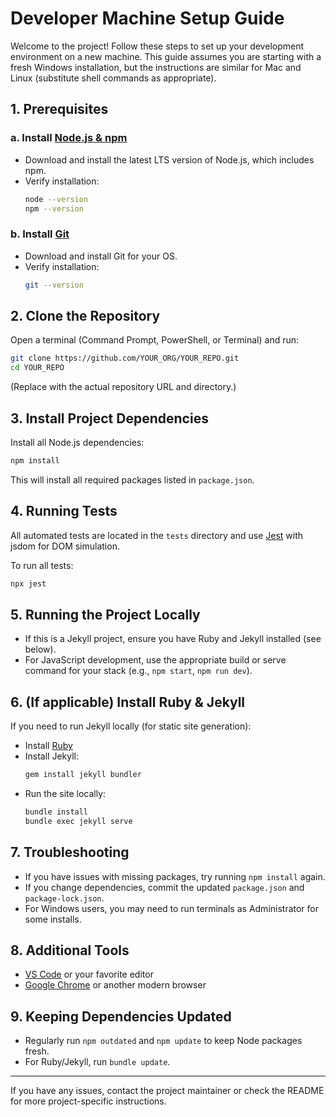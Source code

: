 # Developer Machine Setup Guide

Welcome to the project! Follow these steps to set up your development environment on a new machine. This guide assumes you are starting with a fresh Windows installation, but the instructions are similar for Mac and Linux (substitute shell commands as appropriate).

## 1. Prerequisites

### a. Install [Node.js & npm](https://nodejs.org/)
- Download and install the latest LTS version of Node.js, which includes npm.
- Verify installation:
  ```sh
  node --version
  npm --version
  ```

### b. Install [Git](https://git-scm.com/)
- Download and install Git for your OS.
- Verify installation:
  ```sh
  git --version
  ```

## 2. Clone the Repository

Open a terminal (Command Prompt, PowerShell, or Terminal) and run:
```sh
git clone https://github.com/YOUR_ORG/YOUR_REPO.git
cd YOUR_REPO
```
(Replace with the actual repository URL and directory.)

## 3. Install Project Dependencies

Install all Node.js dependencies:
```sh
npm install
```
This will install all required packages listed in `package.json`.

## 4. Running Tests

All automated tests are located in the `tests` directory and use [Jest](https://jestjs.io/) with jsdom for DOM simulation.

To run all tests:
```sh
npx jest
```

## 5. Running the Project Locally

- If this is a Jekyll project, ensure you have Ruby and Jekyll installed (see below).
- For JavaScript development, use the appropriate build or serve command for your stack (e.g., `npm start`, `npm run dev`).

## 6. (If applicable) Install Ruby & Jekyll
If you need to run Jekyll locally (for static site generation):
- Install [Ruby](https://www.ruby-lang.org/en/downloads/)
- Install Jekyll:
  ```sh
  gem install jekyll bundler
  ```
- Run the site locally:
  ```sh
  bundle install
  bundle exec jekyll serve
  ```

## 7. Troubleshooting
- If you have issues with missing packages, try running `npm install` again.
- If you change dependencies, commit the updated `package.json` and `package-lock.json`.
- For Windows users, you may need to run terminals as Administrator for some installs.

## 8. Additional Tools
- [VS Code](https://code.visualstudio.com/) or your favorite editor
- [Google Chrome](https://www.google.com/chrome/) or another modern browser

## 9. Keeping Dependencies Updated
- Regularly run `npm outdated` and `npm update` to keep Node packages fresh.
- For Ruby/Jekyll, run `bundle update`.

---

If you have any issues, contact the project maintainer or check the README for more project-specific instructions.
